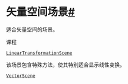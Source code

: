 # 矢量空间场景[#](#module-manim.scene.vector_space_scene "此标题的固定链接")

适合矢量空间的场景。

课程

[`LinearTransformationScene`](manim.scene.vector_space_scene.LinearTransformationScene.html#manim.scene.vector_space_scene.LinearTransformationScene "manim.scene.vector_space_scene.LinearTransformationScene")

该场景包含特殊方法，使其特别适合显示线性变换。

[`VectorScene`](manim.scene.vector_space_scene.VectorScene.html#manim.scene.vector_space_scene.VectorScene "manim.scene.vector_space_scene.VectorScene")
